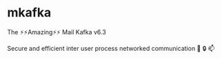 # mkafka
The :zap::zap:Amazing:zap::zap: Mail Kafka v6.3

Secure and efficient inter user process networked communication :key: :lock: :mailbox:
